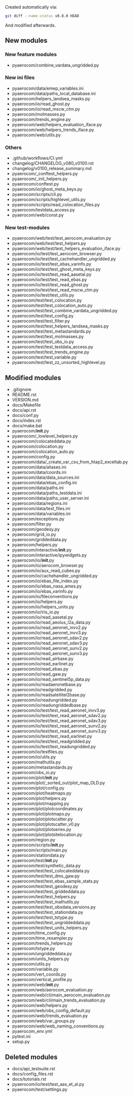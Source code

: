 Created automatically via:

```bash
git diff --name-status v0.8.0 HEAD
```

And modified afterwards.

## New modules

### New feature modules
-	pyaerocom/combine_vardata_ungridded.py

### New ini files

-	pyaerocom/data/emep_variables.ini
-	pyaerocom/data/paths_local_database.ini
-	pyaerocom/helpers_landsea_masks.py
-	pyaerocom/io/read_ghost.py
-	pyaerocom/io/read_mscw_ctm.py
-	pyaerocom/molmasses.py
-	pyaerocom/trends_engine.py
-	pyaerocom/web/helpers_evaluation_iface.py
-	pyaerocom/web/helpers_trends_iface.py
-	pyaerocom/web/utils.py

### Others

-	.github/workflows/CI.yml
-	changelog/CHANGELOG_v080_v0100.rst
-	changelog/v0100_release_summary.md
-	pyaerocom/_conftest_helpers.py
-	pyaerocom/_init_helpers.py
-	pyaerocom/conftest.py
-	pyaerocom/io/ghost_meta_keys.py
-	pyaerocom/scripts/cli.py
-	pyaerocom/scripts/highlevel_utils.py
-	pyaerocom/scripts/read_colocation_files.py
-	pyaerocom/testdata_access.py
-	pyaerocom/web/const.py

### New test-modules

-	pyaerocom/web/test/test_aerocom_evaluation.py
-	pyaerocom/web/test/test_helpers.py
-	pyaerocom/web/test/test_helpers_evaluation_iface.py
-	pyaerocom/io/test/test_aerocom_browser.py
-	pyaerocom/io/test/test_cachehandler_ungridded.py
-	pyaerocom/io/test/test_ebas_varinfo.py
-	pyaerocom/io/test/test_ghost_meta_keys.py
-	pyaerocom/io/test/test_read_aasetal.py
-	pyaerocom/io/test/test_read_ebas.py
-	pyaerocom/io/test/test_read_ghost.py
-	pyaerocom/io/test/test_read_mscw_ctm.py
-	pyaerocom/io/test/test_utils.py
-	pyaerocom/test/test_colocation.py
-	pyaerocom/test/test_colocation_auto.py
-	pyaerocom/test/test_combine_vardata_ungridded.py
-	pyaerocom/test/test_config.py
-	pyaerocom/test/test_filter.py
-	pyaerocom/test/test_helpers_landsea_masks.py
-	pyaerocom/test/test_metastandards.py
-	pyaerocom/test/test_molmasses.py
-	pyaerocom/test/test_obs_io.py
-	pyaerocom/test/test_testdata_access.py
-	pyaerocom/test/test_trends_engine.py
-	pyaerocom/test/test_variable.py
-	pyaerocom/test/test_zz_unsorted_highlevel.py

## Modified modules
-	.gitignore
-	README.rst
-	VERSION.md
-	docs/Makefile
-	docs/api.rst
-	docs/conf.py
-	docs/index.rst
-	docs/make.bat
-	pyaerocom/__init__.py
-	pyaerocom/_lowlevel_helpers.py
-	pyaerocom/colocateddata.py
-	pyaerocom/colocation.py
-	pyaerocom/colocation_auto.py
-	pyaerocom/config.py
-	pyaerocom/data/_create_var_csv_from_htap2_exceltab.py
-	pyaerocom/data/aliases.ini
-	pyaerocom/data/coords.ini
-	pyaerocom/data/data_sources.ini
-	pyaerocom/data/ebas_config.ini
-	pyaerocom/data/paths.ini
-	pyaerocom/data/paths_testdata.ini
-	pyaerocom/data/paths_user_server.ini
-	pyaerocom/data/regions.ini
-	pyaerocom/data/test_files.ini
-	pyaerocom/data/variables.ini
-	pyaerocom/exceptions.py
-	pyaerocom/filter.py
-	pyaerocom/geodesy.py
-	pyaerocom/grid_io.py
-	pyaerocom/griddeddata.py
-	pyaerocom/helpers.py
-	pyaerocom/interactive/__init__.py
-	pyaerocom/interactive/ipywidgets.py
-	pyaerocom/io/__init__.py
-	pyaerocom/io/aerocom_browser.py
-	pyaerocom/io/aux_read_cubes.py
-	pyaerocom/io/cachehandler_ungridded.py
-	pyaerocom/io/ebas_file_index.py
-	pyaerocom/io/ebas_nasa_ames.py
-	pyaerocom/io/ebas_varinfo.py
-	pyaerocom/io/fileconventions.py
-	pyaerocom/io/helpers.py
-	pyaerocom/io/helpers_units.py
-	pyaerocom/io/iris_io.py
-	pyaerocom/io/read_aasetal.py
-	pyaerocom/io/read_aeolus_l2a_data.py
-	pyaerocom/io/read_aeronet_invv2.py
-	pyaerocom/io/read_aeronet_invv3.py
-	pyaerocom/io/read_aeronet_sdav2.py
-	pyaerocom/io/read_aeronet_sdav3.py
-	pyaerocom/io/read_aeronet_sunv2.py
-	pyaerocom/io/read_aeronet_sunv3.py
-	pyaerocom/io/read_airbase.py
-	pyaerocom/io/read_earlinet.py
-	pyaerocom/io/read_ebas.py
-	pyaerocom/io/read_gaw.py
-	pyaerocom/io/read_sentinel5p_data.py
-	pyaerocom/io/readaeronetbase.py
-	pyaerocom/io/readgridded.py
-	pyaerocom/io/readsatellitel2base.py
-	pyaerocom/io/readungridded.py
-	pyaerocom/io/readungriddedbase.py
-	pyaerocom/io/test/test_read_aeronet_invv3.py
-	pyaerocom/io/test/test_read_aeronet_sdav2.py
-	pyaerocom/io/test/test_read_aeronet_sdav3.py
-	pyaerocom/io/test/test_read_aeronet_sunv2.py
-	pyaerocom/io/test/test_read_aeronet_sunv3.py
-	pyaerocom/io/test/test_read_earlinet.py
-	pyaerocom/io/test/test_readgridded.py
-	pyaerocom/io/test/test_readungridded.py
-	pyaerocom/io/testfiles.py
-	pyaerocom/io/utils.py
-	pyaerocom/mathutils.py
-	pyaerocom/metastandards.py
-	pyaerocom/obs_io.py
-	pyaerocom/plot/__init__.py
-	pyaerocom/plot/_sorted_out/plot_map_OLD.py
-	pyaerocom/plot/config.py
-	pyaerocom/plot/heatmaps.py
-	pyaerocom/plot/helpers.py
-	pyaerocom/plot/mapping.py
-	pyaerocom/plot/plotcoordinates.py
-	pyaerocom/plot/plotmaps.py
-	pyaerocom/plot/plotscatter.py
-	pyaerocom/plot/plotscatter_v0.py
-	pyaerocom/plot/plotseries.py
-	pyaerocom/plot/plotsitelocation.py
-	pyaerocom/region.py
-	pyaerocom/scripts/__init__.py
-	pyaerocom/scripts/main.py
-	pyaerocom/stationdata.py
-	pyaerocom/test/__init__.py
-	pyaerocom/test/synthetic_data.py
-	pyaerocom/test/test_colocateddata.py
-	pyaerocom/test/test_dms_gaw.py
-	pyaerocom/test/test_ebas_sample_stats.py
-	pyaerocom/test/test_geodesy.py
-	pyaerocom/test/test_griddeddata.py
-	pyaerocom/test/test_helpers.py
-	pyaerocom/test/test_mathutils.py
-	pyaerocom/test/test_obsdata_versions.py
-	pyaerocom/test/test_stationdata.py
-	pyaerocom/test/test_tstype.py
-	pyaerocom/test/test_ungriddeddata.py
-	pyaerocom/test/test_units_helpers.py
-	pyaerocom/time_config.py
-	pyaerocom/time_resampler.py
-	pyaerocom/trends_helpers.py
-	pyaerocom/tstype.py
-	pyaerocom/ungriddeddata.py
-	pyaerocom/units_helpers.py
-	pyaerocom/utils.py
-	pyaerocom/variable.py
-	pyaerocom/vert_coords.py
-	pyaerocom/vertical_profile.py
-	pyaerocom/web/__init__.py
-	pyaerocom/web/aerocom_evaluation.py
-	pyaerocom/web/cli/main_aerocom_evaluation.py
-	pyaerocom/web/cli/main_trends_evaluation.py
-	pyaerocom/web/helpers.py
-	pyaerocom/web/obs_config_default.py
-	pyaerocom/web/trends_evaluation.py
-	pyaerocom/web/var_groups.py
-	pyaerocom/web/web_naming_conventions.py
-	pyaerocom_env.yml
-	pytest.ini
-	setup.py

## Deleted modules
-	docs/api_testsuite.rst
-	docs/config_files.rst
-	docs/tutorials.rst
-	pyaerocom/io/test/test_aas_et_al.py
-	pyaerocom/test/settings.py
